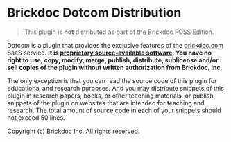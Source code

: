 # Brickdoc Dotcom Distribution

> This plugin is **not** distributed as part of the Brickdoc FOSS Edition.

Dotcom is a plugin that provides the exclusive features of the [brickdoc.com](brickdoc.com) SaaS service. **It is [proprietary source-available software](https://en.wikipedia.org/wiki/Source-available_software). You have no right to use, copy, modify, merge, publish, distribute, sublicense and/or sell copies of the plugin without written authorization from Brickdoc, Inc.**

The only exception is that you can read the source code of this plugin for educational and research purposes. And you may distribute snippets of this plugin in research papers, books, or other teaching materials, or publish snippets of the plugin on websites that are intended for teaching and research. The total amount of source code in each of your snippets should not exceed 50 lines.

Copyright (c) Brickdoc Inc. All rights reserved.
